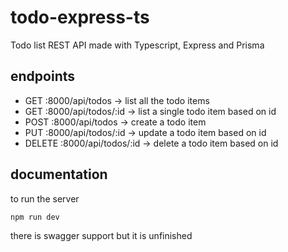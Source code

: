 # todo-express-ts
Todo list REST API made with Typescript, Express and Prisma

## endpoints
- GET    :8000/api/todos      -> list all the todo items
- GET    :8000/api/todos/:id  -> list a single todo item based on id
- POST   :8000/api/todos      -> create a todo item
- PUT    :8000/api/todos/:id  -> update a todo item based on id
- DELETE :8000/api/todos/:id  -> delete a todo item based on id

## documentation

to run the server

```
npm run dev
```

there is swagger support but it is unfinished
